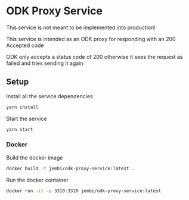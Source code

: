 # ODK Proxy Service

This service is not meant to be implemented into production!

This service is intended as an ODK proxy for responding with an 200 Accepted code

ODK only accepts a status code of 200 otherwise it sees the request as failed and tries sending it again

## Setup

Install all the service dependencies

```sh
yarn install
```

Start the service

```sh
yarn start
```

### Docker

Build the docker image

```sh
docker build -t jembi/odk-proxy-service:latest .
```

Run the docker container

```sh
docker run -it -p 3310:3310 jembi/odk-proxy-service:latest
```
